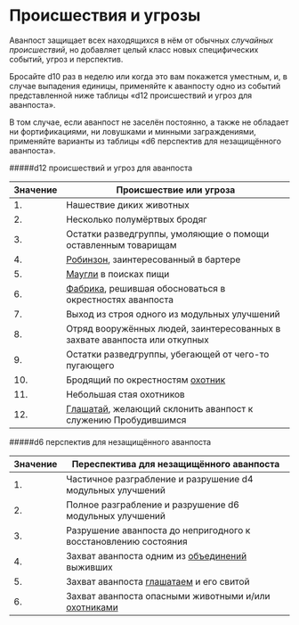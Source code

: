 # Происшествия и угрозы

Аванпост защищает всех находящихся в нём от обычных *случайных происшествий*, но добавляет целый класс новых специфических событий, угроз и перспектив.

Бросайте d10 раз в неделю или когда это вам покажется уместным, и, в случае выпадения единицы, применяйте к аванпосту одно из событий представленной ниже таблицы «d12 происшествий и угроз для аванпоста».

В том случае, если аванпост не заселён постоянно, а также не обладает ни фортификациями, ни ловушками и минными заграждениями, применяйте варианты из таблицы «d6 перспектив для незащищённого аванпоста».

#####d12 происшествий и угроз для аванпоста

|Значение|Происшествие или угроза|
|--- |--- |
|1.|Нашествие диких животных|
|2.|Несколько полумёртвых бродяг|
|3.|Остатки разведгруппы, умоляющие о помощи оставленным товарищам|
|4.|[Робинзон](/people/people_savages), заинтересованный в бартере|
|5.|[Маугли](/people/people_savages) в поисках пищи|
|6.|[Фабрика](/awakened/awakened_tools), решившая обосноваться в окрестностях аванпоста|
|7.|Выход из строя одного из модульных улучшений|
|8.|Отряд вооружённых людей, заинтересованных в захвате аванпоста или откупных|
|9.|Остатки разведгруппы, убегающей от чего-то пугающего|
|10.|Бродящий по окрестностям [охотник](/awakened/awakened_tools)|
|11.|Небольшая стая охотников|
|12.|[Глашатай](/awakened/awakened_tools), желающий склонить аванпост к служению Пробудившимся|

#####d6 перспектив для незащищённого аванпоста

|Значение|Переспектива для незащищённого аванпоста|
|--- |--- |
|1.|Частичное разграбление и разрушение d4 модульных улучшений|
|2.|Полное разграбление и разрушение d6 модульных улучшений|
|3.|Разрушение аванпоста до непригодного к восстановлению состояния|
|4.|Захват аванпоста одним из [объединений](/people/people_savages) выживших|
|5.|Захват аванпоста [глашатаем](/awakened/awakened_tools) и его свитой|
|6.|Захват аванпоста опасными животными и/или [охотниками](/awakened/awakened_tools)|
